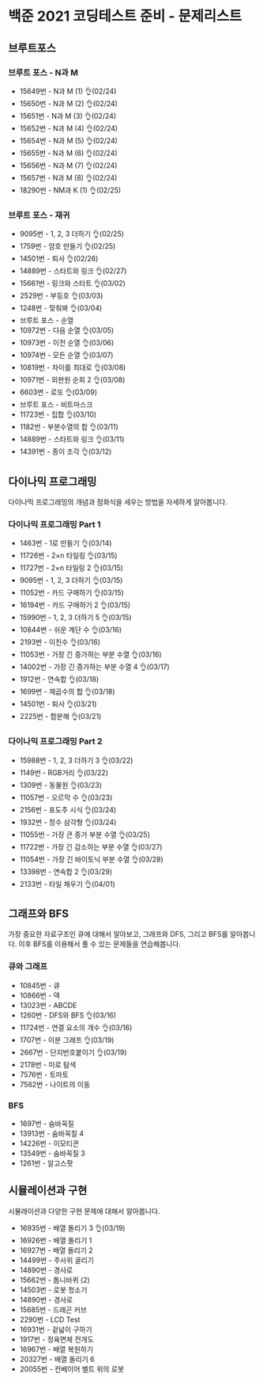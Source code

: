 # 백준 2021 코딩테스트 준비 - 문제리스트

## 브루트포스

### 브루트 포스 - N과 M
- 15649번 - N과 M (1) 👌(02/24)
- 15650번 - N과 M (2) 👌(02/24)
- 15651번 - N과 M (3) 👌(02/24)
- 15652번 - N과 M (4) 👌(02/24)
- 15654번 - N과 M (5) 👌(02/24)
- 15655번 - N과 M (6) 👌(02/24)
- 15656번 - N과 M (7) 👌(02/24)
- 15657번 - N과 M (8) 👌(02/24)
- 18290번 - NM과 K (1) 👌(02/25)

### 브루트 포스 - 재귀
- 9095번 - 1, 2, 3 더하기 👌(02/25)
- 1759번 - 암호 만들기 👌(02/25)
- 14501번 - 퇴사 👌(02/26)
- 14889번 - 스타트와 링크 👌(02/27)
- 15661번 - 링크와 스타트 👌(03/02)
- 2529번 - 부등호 👌(03/03)
- 1248번 - 맞춰봐 👌(03/04)
- 브루트 포스 - 순열
- 10972번 - 다음 순열 👌(03/05)
- 10973번 - 이전 순열 👌(03/06)
- 10974번 - 모든 순열 👌(03/07)
- 10819번 - 차이를 최대로 👌(03/08)
- 10971번 - 외판원 순회 2 👌(03/08)
- 6603번 - 로또 👌(03/09)
- 브루트 포스 - 비트마스크
- 11723번 - 집합 👌(03/10)
- 1182번 - 부분수열의 합 👌(03/11)
- 14889번 - 스타트와 링크 👌(03/11)
- 14391번 - 종이 조각 👌(03/12)


## 다이나믹 프로그래밍
다이나믹 프로그래밍의 개념과 점화식을 세우는 방법을 자세하게 알아봅니다.

### 다이나믹 프로그래밍 Part 1
- 1463번 - 1로 만들기 👌(03/14)
- 11726번 - 2×n 타일링 👌(03/15)
- 11727번 - 2×n 타일링 2 👌(03/15)
- 9095번 - 1, 2, 3 더하기 👌(03/15)
- 11052번 - 카드 구매하기 👌(03/15)
- 16194번 - 카드 구매하기 2 👌(03/15)
- 15990번 - 1, 2, 3 더하기 5 👌(03/15)
- 10844번 - 쉬운 계단 수 👌(03/16)
- 2193번 - 이친수 👌(03/16)
- 11053번 - 가장 긴 증가하는 부분 수열 👌(03/16)
- 14002번 - 가장 긴 증가하는 부분 수열 4 👌(03/17)
- 1912번 - 연속합 👌(03/18)
- 1699번 - 제곱수의 합 👌(03/18)
- 14501번 - 퇴사 👌(03/21)
- 2225번 - 합분해 👌(03/21)

### 다이나믹 프로그래밍 Part 2
- 15988번 - 1, 2, 3 더하기 3 👌(03/22)
- 1149번 - RGB거리 👌(03/22)
- 1309번 - 동물원 👌(03/23)
- 11057번 - 오르막 수 👌(03/23)
- 2156번 - 포도주 시식 👌(03/24)
- 1932번 - 정수 삼각형 👌(03/24)
- 11055번 - 가장 큰 증가 부분 수열 👌(03/25)
- 11722번 - 가장 긴 감소하는 부분 수열 👌(03/27)
- 11054번 - 가장 긴 바이토닉 부분 수열 👌(03/28)
- 13398번 - 연속합 2 👌(03/29)
- 2133번 - 타일 채우기 👌(04/01)


## 그래프와 BFS
가장 중요한 자료구조인 큐에 대해서 알아보고, 그래프와 DFS, 그리고 BFS를 알아봅니다. 이후 BFS를 이용해서 풀 수 있는 문제들을 연습해봅니다.

### 큐와 그래프
- 10845번 - 큐
- 10866번 - 덱
- 13023번 - ABCDE
- 1260번 - DFS와 BFS 👌(03/16)
- 11724번 - 연결 요소의 개수 👌(03/16)
- 1707번 - 이분 그래프 👌(03/19)
- 2667번 - 단지번호붙이기 👌(03/19)
- 2178번 - 미로 탐색
- 7576번 - 토마토
- 7562번 - 나이트의 이동

### BFS
- 1697번 - 숨바꼭질
- 13913번 - 숨바꼭질 4
- 14226번 - 이모티콘
- 13549번 - 숨바꼭질 3
- 1261번 - 알고스팟


## 시뮬레이션과 구현
시뮬레이션과 다양한 구현 문제에 대해서 알아봅니다.

- 16935번 - 배열 돌리기 3 👌(03/19)
- 16926번 - 배열 돌리기 1
- 16927번 - 배열 돌리기 2
- 14499번 - 주사위 굴리기
- 14890번 - 경사로
- 15662번 - 톱니바퀴 (2)
- 14503번 - 로봇 청소기
- 14890번 - 경사로
- 15685번 - 드래곤 커브
- 2290번 - LCD Test
- 16931번 - 겉넓이 구하기
- 1917번 - 정육면체 전개도
- 16967번 - 배열 복원하기
- 20327번 - 배열 돌리기 6
- 20055번 - 컨베이어 벨트 위의 로봇
